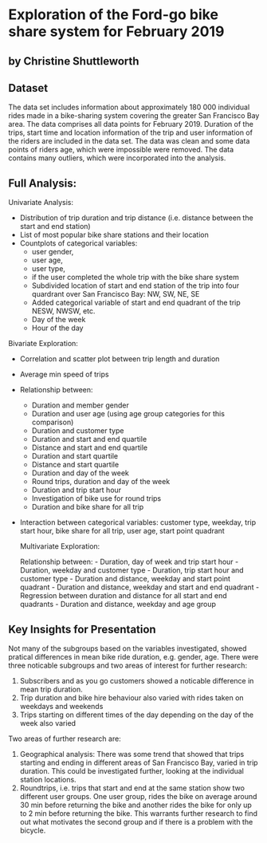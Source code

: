 # Exploration of the Ford-go bike share system for February 2019
## by Christine Shuttleworth


## Dataset

The data set includes information about approximately 180 000 individual rides made in a bike-sharing system covering the greater San Francisco Bay area. The data comprises all data points for February 2019. Duration of the trips, start time and location information of the trip and user information of the riders are included in the data set. The data was clean and some data points of riders age, which were impossible were removed. The data contains many outliers, which were incorporated into the analysis.


## Full Analysis:

Univariate Analysis:

- Distribution of trip duration and trip distance (i.e. distance between the start and end station)
- List of most popular bike share stations and their location
- Countplots of categorical variables: 
    - user gender,
    - user age, 
    - user type,
    - if the user completed the whole trip with the bike share system
    - Subdivided location of start and end station of the trip into four quardrant over San Francisco Bay: NW, SW, NE, SE
    - Added categorical variable of start and end quadrant of the trip NESW, NWSW, etc.
    - Day of the week
    - Hour of the day

Bivariate Exploration:

- Correlation and scatter plot between trip length and duration
- Average min speed of trips
- Relationship between:
    - Duration and member gender
    - Duration and user age (using age group categories for this comparison)
    - Duration and customer type
    - Duration and start and end quartile
    - Distance and start and end quartile
    - Duration and start quartile
    - Distance and start quartile
    - Duration and day of the week
    - Round trips, duration and day of the week
    - Duration and trip start hour
    - Investigation of bike use for round trips 
    - Duration and bike share for all trip
- Interaction between categorical variables: customer type, weekday, trip start hour, bike share for all trip, user age, start point quadrant
    
    Multivariate Exploration:
    
    Relationship between:
        - Duration, day of week and trip start hour
        - Duration, weekday and customer type
        - Duration, trip start hour and customer type
        - Duration and distance, weekday and start point quadrant
        - Duration and distance, weekday and start and end quadrant
        - Regression between duration and distance for all start and end quadrants
        - Duration and distance, weekday and age group

## Key Insights for Presentation

Not many of the subgroups based on the variables investigated, showed pratical differences in mean bike ride duration, e.g. gender, age. There were three noticable subgroups and two areas of interest for further research:

1. Subscribers and as you go customers showed a noticable difference in mean trip duration. 
2. Trip duration and bike hire behaviour also varied with rides taken on weekdays and weekends
3. Trips starting on different times of the day depending on the day of the week also varied

Two areas of further research are:

1. Geographical analysis: There was some trend that showed that trips starting and ending in different areas of San Francisco Bay, varied in trip duration. This could be investigated further, looking at the individual station locations.
2. Roundtrips, i.e. trips that start and end at the same station show two different user groups. One user group, rides the bike on average around 30 min before returning the bike and another rides the bike for only up to 2 min before returning the bike. This warrants further research to find out what motivates the second group and if there is a problem with the bicycle.
